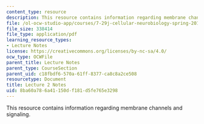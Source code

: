 ```yaml
---
content_type: resource
description: This resource contains information regarding membrane channels and signaling.
file: /ol-ocw-studio-app/courses/7-29j-cellular-neurobiology-spring-2012/8ba60a786a41150df181d5fe765e3298_MIT7_29JS12_lecture2.pdf
file_size: 338414
file_type: application/pdf
learning_resource_types:
- Lecture Notes
license: https://creativecommons.org/licenses/by-nc-sa/4.0/
ocw_type: OCWFile
parent_title: Lecture Notes
parent_type: CourseSection
parent_uid: c18fbdf6-570a-61ff-8377-ca8c8a2ce508
resourcetype: Document
title: Lecture 2 Notes
uid: 8ba60a78-6a41-150d-f181-d5fe765e3298
---
```

This resource contains information regarding membrane channels and signaling.